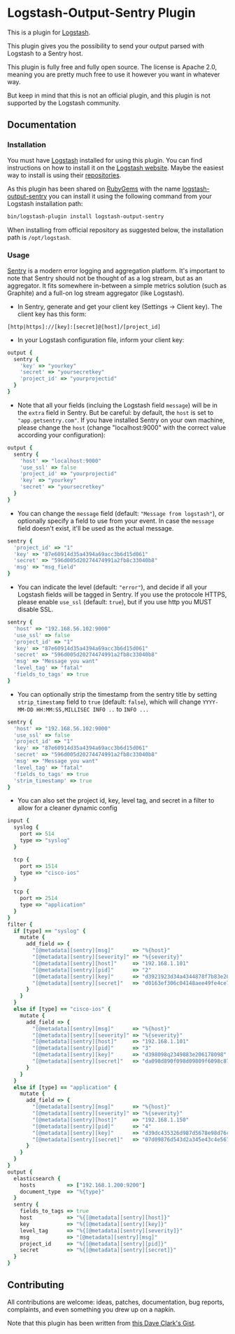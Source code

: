 # Logstash-Output-Sentry Plugin

This is a plugin for [Logstash](https://github.com/elasticsearch/logstash).

This plugin gives you the possibility to send your output parsed with Logstash to a Sentry host.

This plugin is fully free and fully open source. The license is Apache 2.0, meaning you are pretty much free to use it however you want in whatever way.

But keep in mind that this is not an official plugin, and this plugin is not supported by the Logstash community.


## Documentation

### Installation

You must have [Logstash](https://github.com/elasticsearch/logstash) installed for using this plugin. You can find instructions on how to install it on the [Logstash website](https://www.elastic.co/downloads/logstash). Maybe the easiest way to install is using their [repositories](https://www.elastic.co/guide/en/logstash/current/package-repositories.html).

As this plugin has been shared on [RubyGems](https://rubygems.org) with the name [logstash-output-sentry](https://rubygems.org/gems/logstash-output-sentry) you can install it using the following command from your Logstash installation path:

```sh
bin/logstash-plugin install logstash-output-sentry
```

When installing from official repository as suggested below, the installation path is `/opt/logstash`.

### Usage

[Sentry](https://getsentry.com/) is a modern error logging and aggregation platform.
It's important to note that Sentry should not be thought of as a log stream, but as an aggregator.
It fits somewhere in-between a simple metrics solution (such as Graphite) and a full-on log stream aggregator (like Logstash).

* In Sentry, generate and get your client key (Settings -> Client key). The client key has this form:
```
[http|https]://[key]:[secret]@[host]/[project_id]
```

* In your Logstash configuration file, inform your client key:
```ruby
output {
  sentry {
    'key' => "yourkey"
    'secret' => "yoursecretkey"
    'project_id' => "yourprojectid"
  }
}
```

* Note that all your fields (incluing the Logstash field `message`) will be in the `extra` field in Sentry. But be careful: by default, the `host` is set to `"app.getsentry.com"`. If you have installed Sentry on your own machine, please change the `host` (change "localhost:9000" with the correct value according your configuration):
```ruby
output {
  sentry {
    'host' => "localhost:9000"
    'use_ssl' => false
    'project_id' => "yourprojectid"
    'key' => "yourkey"
    'secret' => "yoursecretkey"
  }
}
```

* You can change the `message` field (default: `"Message from logstash"`), or optionally specify a field to use from your event. In case the `message` field doesn't exist, it'll be used as the actual message.
```ruby
sentry {
  'project_id' => "1"
  'key' => "87e60914d35a4394a69acc3b6d15d061"
  'secret' => "596d005d20274474991a2fb8c33040b8"
  'msg' => "msg_field"
}
```

* You can indicate the level (default: `"error"`), and decide if all your Logstash fields will be tagged in Sentry. If you use the protocole HTTPS, please enable `use_ssl` (default: `true`), but if you use http you MUST disable SSL.
```ruby
sentry {
  'host' => "192.168.56.102:9000"
  'use_ssl' => false
  'project_id' => "1"
  'key' => "87e60914d35a4394a69acc3b6d15d061"
  'secret' => "596d005d20274474991a2fb8c33040b8"
  'msg' => "Message you want"
  'level_tag' => "fatal"
  'fields_to_tags' => true
}
```

* You can optionally strip the timestamp from the sentry title by setting `strip_timestamp` field to `true` (default: `false`), which will change `YYYY-MM-DD HH:MM:SS,MILLISEC INFO ..` to `INFO ...`
```ruby
sentry {
  'host' => "192.168.56.102:9000"
  'use_ssl' => false
  'project_id' => "1"
  'key' => "87e60914d35a4394a69acc3b6d15d061"
  'secret' => "596d005d20274474991a2fb8c33040b8"
  'msg' => "Message you want"
  'level_tag' => "fatal"
  'fields_to_tags' => true
  'strim_timestamp' => true
}
```

* You can also set the project id, key, level tag, and secret in a filter to allow for a cleaner dynamic config
```ruby
input {
  syslog {
    port => 514
    type => "syslog"
  }

  tcp {
    port => 1514
    type => "cisco-ios"
  }

  tcp {
    port => 2514
    type => "application"
  }
}
filter {
  if [type] == "syslog" {
    mutate {
      add_field => {
        "[@metadata][sentry][msg]"      => "%{host}"
        "[@metadata][sentry][severity]" => "%{severity}"
        "[@metadata][sentry][host]"     => "192.168.1.101"
        "[@metadata][sentry][pid]"      => "2"
        "[@metadata][sentry][key]"      => "d3921923d34a4344878f7b83e2061229"
        "[@metadata][sentry][secret]"   => "d0163ef306c04148aee49fe4ce7621b1"
      }
    }
  }
  else if [type] == "cisco-ios" {
    mutate {
      add_field => {
        "[@metadata][sentry][msg]"      => "%{host}"
        "[@metadata][sentry][severity]" => "%{severity}"
        "[@metadata][sentry][host]"     => "192.168.1.101"
        "[@metadata][sentry][pid]"      => "3"
        "[@metadata][sentry][key]"      => "d398098q2349883e206178098"
        "[@metadata][sentry][secret]"   => "da098d890f098d09809f6098c87e0"
      }
    }
  }
  else if [type] == "application" {
    mutate {
      add_field => {
        "[@metadata][sentry][msg]"      => "%{host}"
        "[@metadata][sentry][severity]" => "%{severity}"
        "[@metadata][sentry][host]"     => "192.168.1.150"
        "[@metadata][sentry][pid]"      => "4"
        "[@metadata][sentry][key]"      => "d39dc435326d987d5678e98d76cf78098"
        "[@metadata][sentry][secret]"   => "07d09876d543d2a345e43c4e567d"
      }
    }
  }
}
output {
  elasticsearch {
    hosts          => ["192.168.1.200:9200"]
    document_type  => "%{type}"
  }
  sentry {
    fields_to_tags => true
    host           => "%{[@metadata][sentry][host]}"
    key            => "%{[@metadata][sentry][key]}"
    level_tag      => "%{[@metadata][sentry][severity]}"
    msg            => "[@metadata][sentry][msg]"
    project_id     => "%{[@metadata][sentry][pid]}"
    secret         => "%{[@metadata][sentry][secret]}"
  }
}
```

## Contributing

All contributions are welcome: ideas, patches, documentation, bug reports, complaints, and even something you drew up on a napkin.

Note that this plugin has been written from [this Dave Clark's Gist](https://gist.github.com/clarkdave/edaab9be9eaa9bf1ee5f).

